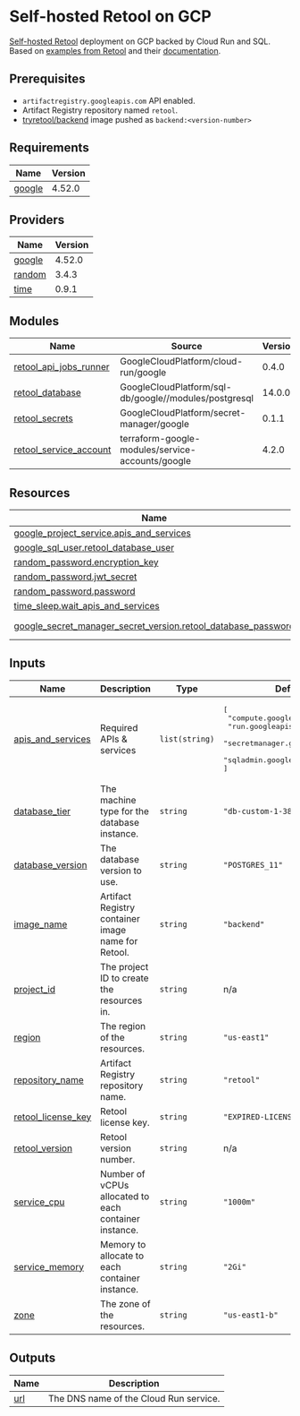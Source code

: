 # Self-hosted Retool on GCP

[Self-hosted Retool](https://retool.com/self-hosted/) deployment on GCP backed by Cloud Run and SQL. Based on [examples from Retool](https://github.com/tryretool/retool-onpremise) and their [documentation](https://docs.retool.com/docs/self-hosted).

## Prerequisites

* `artifactregistry.googleapis.com` API enabled.
* Artifact Registry repository named `retool`.
* [tryretool/backend](https://hub.docker.com/r/tryretool/backend) image pushed as `backend:<version-number>`

## Requirements

| Name | Version |
|------|---------|
| <a name="requirement_google"></a> [google](#requirement\_google) | 4.52.0 |

## Providers

| Name | Version |
|------|---------|
| <a name="provider_google"></a> [google](#provider\_google) | 4.52.0 |
| <a name="provider_random"></a> [random](#provider\_random) | 3.4.3 |
| <a name="provider_time"></a> [time](#provider\_time) | 0.9.1 |

## Modules

| Name | Source | Version |
|------|--------|---------|
| <a name="module_retool_api_jobs_runner"></a> [retool\_api\_jobs\_runner](#module\_retool\_api\_jobs\_runner) | GoogleCloudPlatform/cloud-run/google | 0.4.0 |
| <a name="module_retool_database"></a> [retool\_database](#module\_retool\_database) | GoogleCloudPlatform/sql-db/google//modules/postgresql | 14.0.0 |
| <a name="module_retool_secrets"></a> [retool\_secrets](#module\_retool\_secrets) | GoogleCloudPlatform/secret-manager/google | 0.1.1 |
| <a name="module_retool_service_account"></a> [retool\_service\_account](#module\_retool\_service\_account) | terraform-google-modules/service-accounts/google | 4.2.0 |

## Resources

| Name | Type |
|------|------|
| [google_project_service.apis_and_services](https://registry.terraform.io/providers/hashicorp/google/4.52.0/docs/resources/project_service) | resource |
| [google_sql_user.retool_database_user](https://registry.terraform.io/providers/hashicorp/google/4.52.0/docs/resources/sql_user) | resource |
| [random_password.encryption_key](https://registry.terraform.io/providers/hashicorp/random/latest/docs/resources/password) | resource |
| [random_password.jwt_secret](https://registry.terraform.io/providers/hashicorp/random/latest/docs/resources/password) | resource |
| [random_password.password](https://registry.terraform.io/providers/hashicorp/random/latest/docs/resources/password) | resource |
| [time_sleep.wait_apis_and_services](https://registry.terraform.io/providers/hashicorp/time/latest/docs/resources/sleep) | resource |
| [google_secret_manager_secret_version.retool_database_password](https://registry.terraform.io/providers/hashicorp/google/4.52.0/docs/data-sources/secret_manager_secret_version) | data source |

## Inputs

| Name | Description | Type | Default | Required |
|------|-------------|------|---------|:--------:|
| <a name="input_apis_and_services"></a> [apis\_and\_services](#input\_apis\_and\_services) | Required APIs & services | `list(string)` | <pre>[<br>  "compute.googleapis.com",<br>  "run.googleapis.com",<br>  "secretmanager.googleapis.com",<br>  "sqladmin.googleapis.com"<br>]</pre> | no |
| <a name="input_database_tier"></a> [database\_tier](#input\_database\_tier) | The machine type for the database instance. | `string` | `"db-custom-1-3840"` | no |
| <a name="input_database_version"></a> [database\_version](#input\_database\_version) | The database version to use. | `string` | `"POSTGRES_11"` | no |
| <a name="input_image_name"></a> [image\_name](#input\_image\_name) | Artifact Registry container image name for Retool. | `string` | `"backend"` | no |
| <a name="input_project_id"></a> [project\_id](#input\_project\_id) | The project ID to create the resources in. | `string` | n/a | yes |
| <a name="input_region"></a> [region](#input\_region) | The region of the resources. | `string` | `"us-east1"` | no |
| <a name="input_repository_name"></a> [repository\_name](#input\_repository\_name) | Artifact Registry repository name. | `string` | `"retool"` | no |
| <a name="input_retool_license_key"></a> [retool\_license\_key](#input\_retool\_license\_key) | Retool license key. | `string` | `"EXPIRED-LICENSE-KEY-TRIAL"` | no |
| <a name="input_retool_version"></a> [retool\_version](#input\_retool\_version) | Retool version number. | `string` | n/a | yes |
| <a name="input_service_cpu"></a> [service\_cpu](#input\_service\_cpu) | Number of vCPUs allocated to each container instance. | `string` | `"1000m"` | no |
| <a name="input_service_memory"></a> [service\_memory](#input\_service\_memory) | Memory to allocate to each container instance. | `string` | `"2Gi"` | no |
| <a name="input_zone"></a> [zone](#input\_zone) | The zone of the resources. | `string` | `"us-east1-b"` | no |

## Outputs

| Name | Description |
|------|-------------|
| <a name="output_url"></a> [url](#output\_url) | The DNS name of the Cloud Run service. |
